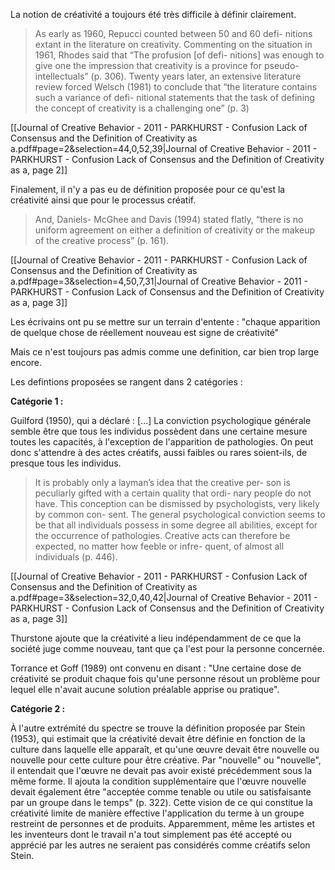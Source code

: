 
La notion de créativité a toujours été très difficile à définir clairement.

> As early as 1960, Repucci counted between 50 and 60 defi- nitions extant in the literature on creativity. Commenting on the situation in 1961, Rhodes said that “The profusion [of defi- nitions] was enough to give one the impression that creativity is a province for pseudo-intellectuals” (p. 306). Twenty years later, an extensive literature review forced Welsch (1981) to conclude that “the literature contains such a variance of defi- nitional statements that the task of defining the concept of creativity is a challenging one” (p. 3)

[[Journal of Creative Behavior - 2011 - PARKHURST - Confusion  Lack of Consensus  and the Definition of Creativity as a.pdf#page=2&selection=44,0,52,39|Journal of Creative Behavior - 2011 - PARKHURST - Confusion  Lack of Consensus  and the Definition of Creativity as a, page 2]]


Finalement, il n'y a pas eu de définition proposée pour ce qu'est la créativité ainsi que pour le processus créatif.

> And, Daniels- McGhee and Davis (1994) stated flatly, “there is no uniform agreement on either a definition of creativity or the makeup of the creative process” (p. 161).

[[Journal of Creative Behavior - 2011 - PARKHURST - Confusion  Lack of Consensus  and the Definition of Creativity as a.pdf#page=3&selection=4,50,7,31|Journal of Creative Behavior - 2011 - PARKHURST - Confusion  Lack of Consensus  and the Definition of Creativity as a, page 3]]

Les écrivains ont pu se mettre sur un terrain d'entente : "chaque apparition de quelque chose de réellement nouveau est signe de créativité"

Mais ce n'est toujours pas admis comme une definition, car bien trop large encore. 

Les defintions proposées se rangent dans 2 catégories : 

**Catégorie 1 :** 

Guilford (1950), qui a déclaré : [...] La conviction psychologique générale semble être que tous les individus possèdent dans une certaine mesure toutes les capacités, à l'exception de l'apparition de pathologies. On peut donc s'attendre à des actes créatifs, aussi faibles ou rares soient-ils, de presque tous les individus.

> It is probably only a layman’s idea that the creative per- son is peculiarly gifted with a certain quality that ordi- nary people do not have. This conception can be dismissed by psychologists, very likely by common con- sent. The general psychological conviction seems to be that all individuals possess in some degree all abilities, except for the occurrence of pathologies. Creative acts can therefore be expected, no matter how feeble or infre- quent, of almost all individuals (p. 446).

[[Journal of Creative Behavior - 2011 - PARKHURST - Confusion  Lack of Consensus  and the Definition of Creativity as a.pdf#page=3&selection=32,0,40,42|Journal of Creative Behavior - 2011 - PARKHURST - Confusion  Lack of Consensus  and the Definition of Creativity as a, page 3]]

Thurstone ajoute que la créativité a lieu indépendamment de ce que la société juge comme nouveau, tant que ça l'est pour la personne concernée. 

Torrance et Goff (1989) ont convenu en disant : "Une certaine dose de créativité se produit chaque fois qu'une personne résout un problème pour lequel elle n'avait aucune solution préalable apprise ou pratique".


**Catégorie 2 :** 

À l'autre extrémité du spectre se trouve la définition proposée par Stein (1953), qui estimait que la créativité devait être définie en fonction de la culture dans laquelle elle apparaît, et qu'une œuvre devait être nouvelle ou nouvelle pour cette culture pour être créative. Par "nouvelle" ou "nouvelle", il entendait que l'œuvre ne devait pas avoir existé précédemment sous la même forme. Il ajouta la condition supplémentaire que l'œuvre nouvelle devait également être "acceptée comme tenable ou utile ou satisfaisante par un groupe dans le temps" (p. 322). Cette vision de ce qui constitue la créativité limite de manière effective l'application du terme à un groupe restreint de personnes et de produits. Apparemment, même les artistes et les inventeurs dont le travail n'a tout simplement pas été accepté ou apprécié par les autres ne seraient pas considérés comme créatifs selon Stein.